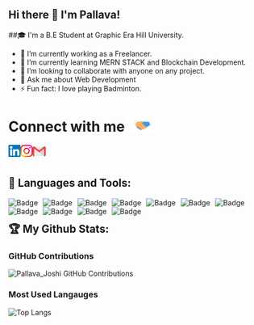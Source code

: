 ## Hi there 👋 I'm Pallava!

##🎓 I'm a B.E Student at Graphic Era Hill University.

- 🔭 I’m currently working as a Freelancer.
- 🌱 I’m currently learning MERN STACK and Blockchain Development.
- 👯 I’m looking to collaborate with anyone on any project.
- 💬 Ask me about Web Development
- ⚡ Fun fact: I love playing Badminton.
          
# Connect with me<img src="https://github.com/SatYu26/SatYu26/blob/master/Assets/Handshake.gif" height="32px">
        
          
<a href="https://www.linkedin.com/in/pallava-joshi-090906214/">
    <img align="left" alt="Pallava Joshi | Linkedin" width="24px" src="https://github.com/SatYu26/SatYu26/blob/master/Assets/Linkedin.svg" />
</a> &nbsp;&nbsp; 
          
<a href="https://www.instagram.com/pallavajoshi/">    
    <img align="left" alt="Pallava Joshi | Instagram" width="24px" src="https://github.com/SatYu26/SatYu26/blob/master/Assets/Instagram.svg" />   
</a> &nbsp;&nbsp; 
        
<a href="mailto:joshipallava@gmail.com">
    <img align="left" alt="Pallava Joshi | Gmail" width="26px" src="https://github.com/SatYu26/SatYu26/blob/master/Assets/Gmail.svg" />        
</a> &nbsp;&nbsp;           
<br><br>
                  

 ## 🧰 Languages and Tools:       

<img alt="Badge" style="float: left; margin-right: 10px;" src="https://img.shields.io/badge/python%20-%2314354C.svg?&style=for-the-badge&logo=python&logoColor=white"/> <img alt="Badge" style="float: left; margin-right: 10px;"  src="https://img.shields.io/badge/html5%20-%23E34F26.svg?&style=for-the-badge&logo=html5&logoColor=white"/>  <img alt="Badge" style="float: left; margin-right: 10px;"  src="https://img.shields.io/badge/css3%20-%231572B6.svg?&style=for-the-badge&logo=css3&logoColor=white"/>  <img alt="Badge" style="float: left; margin-right: 10px;" src="https://img.shields.io/badge/react%20-%2320232a.svg?&style=for-the-badge&logo=react&logoColor=%2361DAFB"/> <img alt="Badge" style="float: left; margin-right: 10px;"  src="https://img.shields.io/badge/javascript%20-%23323330.svg?&style=for-the-badge&logo=javascript&logoColor=%23F7DF1E"/> <img alt="Badge" style="float: left; margin-right: 10px;"  src="https://img.shields.io/badge/node.js%20-%2343853D.svg?&style=for-the-badge&logo=node.js&logoColor=white"/>  <img alt="Badge" style="float: left; margin-right: 10px;"  src="https://img.shields.io/badge/bootstrap%20-%23563D7C.svg?&style=for-the-badge&logo=bootstrap&logoColor=white"/> <img alt="Badge" style="float: left; margin-right: 10px;" src="https://img.shields.io/badge/go-%2300ADD8.svg?&style=for-the-badge&logo=go&logoColor=white"/> <img alt="Badge" style="float: left; margin-right: 10px;"  src ="https://img.shields.io/badge/MongoDB-%234ea94b.svg?&style=for-the-badge&logo=mongodb&logoColor=white"/> <img alt="Badge" style="float: left; margin-right: 10px;"  src="https://img.shields.io/badge/git%20-%23F05033.svg?&style=for-the-badge&logo=git&logoColor=white"/> <img alt="Badge" style="float: left; margin-right: 10px;"  src="https://img.shields.io/badge/shell_script%20-%23121011.svg?&style=for-the-badge&logo=gnu-bash&logoColor=white"/> 
</p>
<br/>

## :trophy: My Github Stats:

### GitHub Contributions
![Pallava_Joshi GitHub Contributions](https://github-readme-streak-stats.herokuapp.com/?&theme=dracula&user=Pallava-Joshi)

### Most Used Langauges
![Top Langs](https://github-readme-stats.vercel.app/api/top-langs/?username=Pallava-Joshi&layout=compact&theme=radical&langs_count=8)

        
          


        
          
